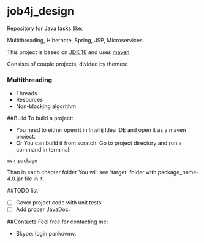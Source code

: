 # job4j_design
Repository for Java tasks like:

Multithreading, Hibernate, Spring, JSP, Microservices.

This project is based on [JDK 16](https://www.oracle.com/java/technologies/javase/jdk16-archive-downloads.html) and uses
[maven](https://maven.apache.org/).

Consists of couple projects, divided by themes:

### Multithreading
- Threads
- Resources
- Non-blocking algorithm

##Build
To build a project:
- You need to either open it in Intellij Idea IDE and open it as a maven project.
- Or You can build it from scratch. Go to project directory and run a command in terminal:
```
mvn package
```
Than in each chapter folder You will see 'target' folder with package_name-4.0.jar file in it.

##TODO list
- [ ] Cover project code with unit tests.
- [ ] Add proper JavaDoc.

##Contacts
Feel free for contacting me:
- Skype: login pankovmv.